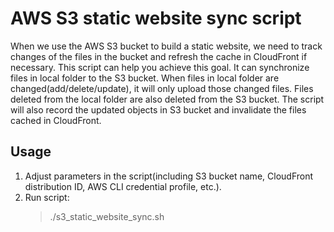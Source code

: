 # AWS S3 static website sync script
When we use the AWS S3 bucket to build a static website, we need to track changes of the files in the bucket and refresh the cache in CloudFront if necessary.
This script can help you achieve this goal. It can synchronize files in local folder to the S3 bucket. When files in local folder are changed(add/delete/update), it will only upload those changed files. Files deleted from the local folder are also deleted from the S3 bucket.
The script will also record the updated objects in S3 bucket and invalidate the files cached in CloudFront.

## Usage
1. Adjust parameters in the script(including S3 bucket name, CloudFront distribution ID, AWS CLI credential profile, etc.).
2. Run script:
    > ./s3_static_website_sync.sh
